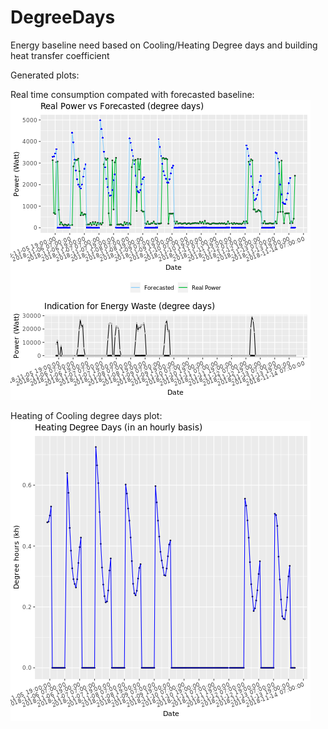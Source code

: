 # DegreeDays
Energy baseline need based on Cooling/Heating Degree days and building heat transfer coefficient 

Generated plots:

Real time consumption compated with forecasted baseline:
![](https://github.com/EntropyEcosystem/DegreeDays/blob/master/images/plot1.png)

Heating of Cooling degree days plot:
![](https://github.com/EntropyEcosystem/DegreeDays/blob/master/images/plot0.png)
